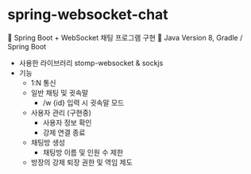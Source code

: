 # spring-websocket-chat
📌 Spring Boot + WebSocket 채팅 프로그램 구현 
🧾 Java Version 8, Gradle / Spring Boot 
* 사용한 라이브러리 
  stomp-websocket & sockjs 
* 기능
  * 1:N 통신
  * 일반 채팅 및 귓속말 
    * /w {id} 입력 시 귓속말 모드
  * 사용자 관리 (구현중)
    * 사용자 정보 확인
    * 강제 연결 종료
  * 채팅방 생성
    * 채팅방 이름 및 인원 수 제한
  * 방장의 강제 퇴장 권한 및 역임 제도
